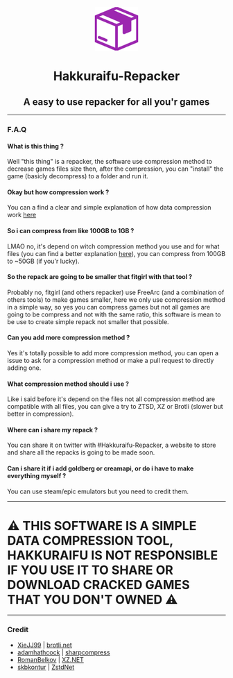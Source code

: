<div align="center"><img src="https://github.com/Hakkuraifu/Hakkuraifu-Repacker/blob/main/Hakkuraifu-Repacker/Ressources/Image/box.png" width="100"></img></div>

<h1 align="center">Hakkuraifu-Repacker</h1>

<h2 align="center"> A easy to use repacker for all you'r games</h2>

---

### F.A.Q

#### What is this thing ?

Well "this thing" is a repacker, the software use compression method to decrease games files size then, after the compression, you can "install" the game (basicly decompress) to a folder and run it.

#### Okay but how compression work ? 

You can a find a clear and simple explanation of how data compression work [here](https://en.wikipedia.org/wiki/Data_compression)

#### So i can compress from like 100GB to 1GB ?

LMAO no, it's depend on witch compression method you use and for what files (you can find a better explanation [here](https://cran.r-project.org/web/packages/brotli/vignettes/brotli-2015-09-22.pdf)), you can compress from 100GB to ~50GB (if you'r lucky).

#### So the repack are going to be smaller that fitgirl with that tool ?

Probably no, fitgirl (and others repacker) use FreeArc (and a combination of others tools) to make games smaller, here we only use compression method in a simple way, so yes you can compress games but not all games are going to be compress and not with the same ratio, this software is mean to be use to create simple repack not smaller that possible.

#### Can you add more compression method ?

Yes it's totally possible to add more compression method, you can open a issue to ask for a compression method or make a pull request to directly adding one.

#### What compression method should i use ?

Like i said before it's depend on the files not all compression method are compatible with all files, you can give a try to ZTSD, XZ or Brotli (slower but better in compression).

#### Where can i share my repack ?

You can share it on twitter with #Hakkuraifu-Repacker, a website to store and share all the repacks is going to be made soon.

#### Can i share it if i add goldberg or creamapi, or do i have to make everything myself ?

You can use steam/epic emulators but you need to credit them.

---

# ⚠️ THIS SOFTWARE IS A SIMPLE DATA COMPRESSION TOOL, HAKKURAIFU IS NOT RESPONSIBLE IF YOU USE IT TO SHARE OR DOWNLOAD CRACKED GAMES THAT YOU DON'T OWNED ⚠️

---

### Credit

- [XieJJ99](https://github.com/XieJJ99) | [brotli.net](https://github.com/XieJJ99/brotli.net)
- [adamhathcock](https://github.com/adamhathcock) | [sharpcompress](https://github.com/adamhathcock/sharpcompress)
- [RomanBelkov](https://github.com/RomanBelkov) | [XZ.NET](https://github.com/RomanBelkov/XZ.NET)
- [skbkontur](https://github.com/skbkontur) | [ZstdNet](https://github.com/skbkontur/ZstdNet)
